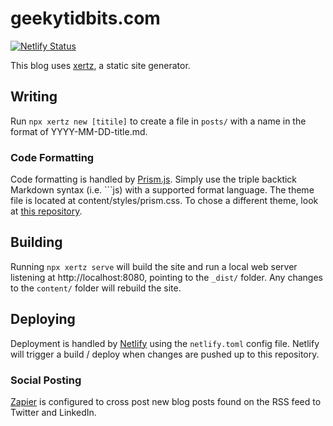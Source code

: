 # geekytidbits.com

[![Netlify Status](https://api.netlify.com/api/v1/badges/81c6e367-d012-4a9d-a6bc-7b4b165c7f74/deploy-status)](https://app.netlify.com/sites/frosty-benz-141b70/deploys)

This blog uses [xertz](https://github.com/bradymholt/xertz), a static site generator.

## Writing

Run `npx xertz new [titile]` to create a file in `posts/` with a name in the format of YYYY-MM-DD-title.md.

### Code Formatting

Code formatting is handled by [Prism.js](https://prismjs.com/#supported-languages). Simply use the triple backtick Markdown syntax (i.e. ```js) with a supported format language. The theme file is located at content/styles/prism.css. To chose a different theme, look at [this repository](https://github.com/PrismJS/prism-themes).

## Building

Running `npx xertz serve` will build the site and run a local web server listening at http://localhost:8080, pointing to the `_dist/` folder. Any changes to the `content/` folder will rebuild the site.

## Deploying

Deployment is handled by [Netlify](http://netlify.com) using the `netlify.toml` config file. Netlify will trigger a build / deploy when changes are pushed up to this repository.

### Social Posting

[Zapier](https://zapier.com) is configured to cross post new blog posts found on the RSS feed to Twitter and LinkedIn.
